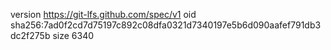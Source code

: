 version https://git-lfs.github.com/spec/v1
oid sha256:7ad0f2cd7d75197c892c08dfa0321d7340197e5b6d090aafef791db3dc2f275b
size 6340
